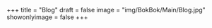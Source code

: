 +++
title = "Blog"
draft = false
image = "img/BokBok/Main/Blog.jpg"
showonlyimage = false
+++

<!--more-->

